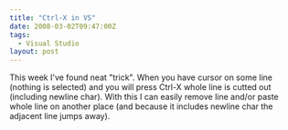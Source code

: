 ```yaml
---
title: "Ctrl-X in VS"
date: 2008-03-02T09:47:00Z
tags:
  - Visual Studio
layout: post
---
```

This week I've found neat "trick". When you have cursor on some line (nothing is selected) and you will press Ctrl-X whole line is cutted out (including newline char). With this I can easily remove line and/or paste whole line on another place (and because it includes newline char the adjacent line jumps away).